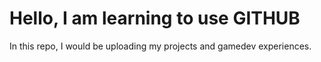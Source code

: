 # Hello, I am learning to use GITHUB

In this repo, I would be uploading my projects and gamedev experiences.